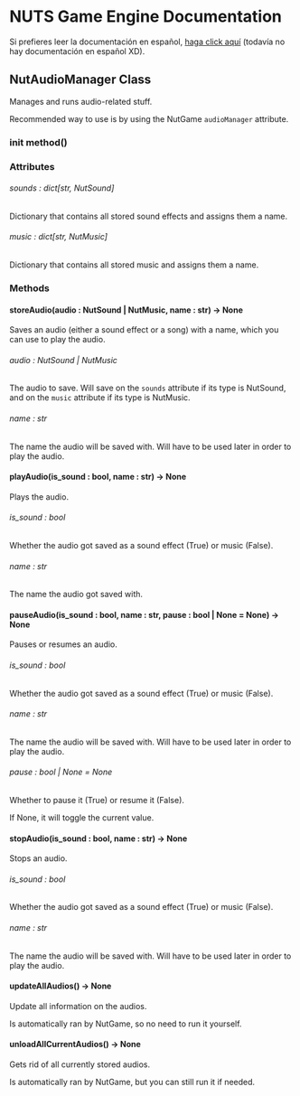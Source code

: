 # NUTS Game Engine Documentation

Si prefieres leer la documentación en español, [haga click aquí](https://www.google.com/search?q=nigger&rlz=1CAGSIC_enES866&oq=nigger&gs_lcrp=EgZjaHJvbWUyBggAEEUYOTIMCAEQLhgKGLEDGIAEMgwIAhAuGAoYsQMYgAQyDwgDEC4YChivARjHARiABDIJCAQQABgKGIAEMgkIBRAAGAoYgAQyDAgGEC4YChixAxiABDIMCAcQLhgKGLEDGIAEMhIICBAAGAoYgwEYsQMYgAQYigXSAQgxNDA3ajBqN6gCCLACAQ&sourceid=chrome&ie=UTF-8&safe=active&ssui=on) (todavía no hay documentación en español XD).

## NutAudioManager Class

Manages and runs audio-related stuff.

Recommended way to use is by using the NutGame `audioManager` attribute.

### init method()

### Attributes

###### sounds : dict[str, NutSound]

Dictionary that contains all stored sound effects and assigns them a name.

###### music : dict[str, NutMusic]

Dictionary that contains all stored music and assigns them a name.

### Methods

#### storeAudio(audio : NutSound | NutMusic, name : str) -> None

Saves an audio (either a sound effect or a song) with a name, which you can use to play the audio.

###### audio : NutSound | NutMusic

The audio to save. Will save on the `sounds` attribute if its type is NutSound, and on the `music` attribute if its type is NutMusic.

###### name : str

The name the audio will be saved with. Will have to be used later in order to play the audio.

#### playAudio(is_sound : bool, name : str) -> None

Plays the audio.

###### is_sound : bool

Whether the audio got saved as a sound effect (True) or music (False).

###### name : str

The name the audio got saved with.

#### pauseAudio(is_sound : bool, name : str, pause : bool | None = None) -> None

Pauses or resumes an audio.

###### is_sound : bool

Whether the audio got saved as a sound effect (True) or music (False).

###### name : str

The name the audio will be saved with. Will have to be used later in order to play the audio.

###### pause : bool | None = None

Whether to pause it (True) or resume it (False).

If None, it will toggle the current value.

#### stopAudio(is_sound : bool, name : str) -> None

Stops an audio.

###### is_sound : bool

Whether the audio got saved as a sound effect (True) or music (False).

###### name : str

The name the audio will be saved with. Will have to be used later in order to play the audio.

#### updateAllAudios() -> None

Update all information on the audios.

Is automatically ran by NutGame, so no need to run it yourself.

#### unloadAllCurrentAudios() -> None

Gets rid of all currently stored audios.

Is automatically ran by NutGame, but you can still run it if needed.

